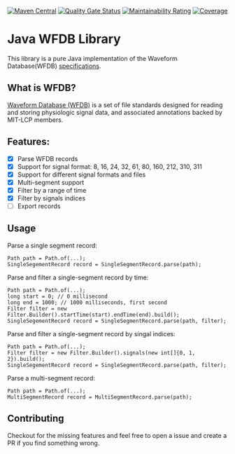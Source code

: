 [![Maven Central](https://img.shields.io/maven-central/v/io.github.oclay1st/wfdb)](https://central.sonatype.com/artifact/io.github.oclay1st/wfdb)
[![Quality Gate Status](https://sonarcloud.io/api/project_badges/measure?project=oclay1st_WFDB&metric=alert_status)](https://sonarcloud.io/summary/new_code?id=oclay1st_WFDB)
[![Maintainability Rating](https://sonarcloud.io/api/project_badges/measure?project=oclay1st_WFDB&metric=sqale_rating)](https://sonarcloud.io/summary/new_code?id=oclay1st_WFDB)
[![Coverage](https://sonarcloud.io/api/project_badges/measure?project=oclay1st_WFDB&metric=coverage)](https://sonarcloud.io/summary/new_code?id=oclay1st_WFDB)
# Java WFDB Library
This library is a pure Java implementation of the Waveform Database(WFDB) [specifications](https://github.com/wfdb/wfdb-spec).

## What is WFDB?
[Waveform Database (WFDB)](https://wfdb.io) is a set of file standards designed for reading and storing physiologic signal data, and associated annotations backed by MIT-LCP members.

## Features:
- [x] Parse WFDB records
- [x] Support for signal format: 8, 16, 24, 32, 61, 80, 160, 212, 310, 311 
- [x] Support for different signal formats and files
- [x] Multi-segment support
- [x] Filter by a range of time
- [x] Filter by signals indices
- [ ] Export records

## Usage

Parse a single segment record:
```
Path path = Path.of(...);
SingleSegementRecord record = SingleSegmentRecord.parse(path);
```

Parse and filter a single-segment record by time:
```
Path path = Path.of(...);
long start = 0; // 0 millisecond
long end = 1000; // 1000 milliseconds, first second 
Filter filter = new Filter.Builder().startTime(start).endTime(end).build();
SingleSegementRecord record = SingleSegmentRecord.parse(path, filter);
```

Parse and filter a single-segment record by singal indices:
```
Path path = Path.of(...);
Filter filter = new Filter.Builder().signals(new int[]{0, 1, 2}).build();
SingleSegementRecord record = SingleSegmentRecord.parse(path, filter);
```

Parse a multi-segment record:
```
Path path = Path.of(...);
MultiSegmentRecord record = MultiSegmentRecord.parse(path);
```

## Contributing
Checkout for the missing features and feel free to open a issue and create a PR if you find something wrong.

